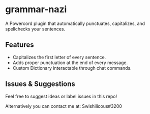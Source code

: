 # grammar-nazi
A Powercord plugin that automatically punctuates, capitalizes, and spellchecks your sentences.

## Features
* Capitalizes the first letter of every sentence.
* Adds proper punctuation at the end of every message.
* Custom Dictionary interactable through chat commands.

## Issues & Suggestions
Feel free to suggest ideas or label issues in this repo!

Alternatively you can contact me at: Swishilicous#3200